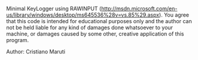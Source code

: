 Minimal KeyLogger using RAWINPUT 
(http://msdn.microsoft.com/en-us/library/windows/desktop/ms645536%28v=vs.85%29.aspx).
You agree that this code is intended for educational purposes only and the author can not be 
held liable for any kind of damages done whatsoever to your machine, or damages caused by some
other, creative application of this program.

Author: Cristiano Maruti
 

